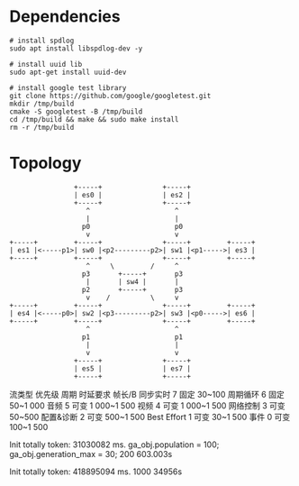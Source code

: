 # Dependencies
```shell
# install spdlog
sudo apt install libspdlog-dev -y

# install uuid lib
sudo apt-get install uuid-dev

# install google test library
git clone https://github.com/google/googletest.git
mkdir /tmp/build
cmake -S googletest -B /tmp/build
cd /tmp/build && make && sudo make install
rm -r /tmp/build
```

# Topology
```shell
                +-----+               +-----+                
                | es0 |               | es2 |                
                +-----+               +-----+                
                   ^                     ^
                   |                     |
                  p0                     p0
                   v                     v
+-----+         +-----+               +-----+         +-----+
| es1 |<-----p1>| sw0 |<p2---------p2>| sw1 |<p1----->| es3 |
+-----+         +-----+               +-----+         +-----+
                   ^     \         /     ^
                  p3       +-----+       p3
                   |       | sw4 |       |
                  p2       +-----+       p3
                   v    /          \     v
+-----+         +-----+               +-----+         +-----+
| es4 |<-----p0>| sw2 |<p3---------p2>| sw3 |<p0----->| es6 |
+-----+         +-----+               +-----+         +-----+
                   ^                     ^
                  p1                     p1
                   |                     |
                   v                     v
                +-----+               +-----+                
                | es5 |               | es7 |                
                +-----+               +-----+      
```

流类型	优先级	周期	时延要求	帧长/B
同步实时	7			固定 30~100
周期循环	6			固定 50~1 000
音频	5			可变 1 000~1 500
视频	4			可变 1 000~1 500
网络控制	3			可变 50~500
配置&诊断	2			可变 500~1 500
Best Effort	1			可变 30~1 500
事件	0			可变 100~1 500

Init totally token: 31030082 ms.
ga_obj.population = 100;
ga_obj.generation_max = 30;
200     603.003s


Init totally token: 418895094 ms.
1000    34956s